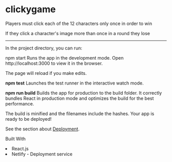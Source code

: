 # clickygame

Players must click each of the 12 characters only once in order to win

If they click a character's image more than once in a round they lose

<hr />
In the project directory, you can run:

npm start
Runs the app in the development mode.
Open http://localhost:3000 to view it in the browser.

The page will reload if you make edits.

<b>npm test</b>
Launches the test runner in the interactive watch mode.


<b>npm run build</b>
Builds the app for production to the build folder.
It correctly bundles React in production mode and optimizes the build for the best performance.

The build is minified and the filenames include the hashes.
Your app is ready to be deployed!

See the section about <a href = "https://facebook.github.io/create-react-app/docs/deployment">Deployment</a>.

Built With
<li>React.js</li>
<li>Netlify - Deployment service</li>
